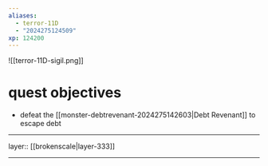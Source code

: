 ```yaml
---
aliases:
  - terror-11D
  - "2024275124509"
xp: 124200
---
```


![[terror-11D-sigil.png]]

# quest objectives

- defeat the [[monster-debtrevenant-2024275142603|Debt Revenant]] to escape debt

***

layer:: [[brokenscale|layer-333]]

***
